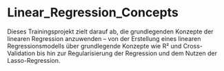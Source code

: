 # Linear_Regression_Concepts
Dieses Trainingsprojekt zielt darauf ab, die grundlegenden Konzepte der linearen Regression anzuwenden – von der Erstellung eines linearen Regressionsmodells über grundlegende Konzepte wie R² und Cross-Validation bis hin zur Regularisierung der Regression und dem Nutzen der Lasso-Regression. 

